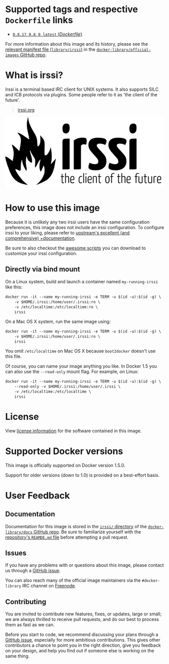# Supported tags and respective `Dockerfile` links

-	[`0.8.17`, `0.8`, `0`, `latest` (*Dockerfile*)](https://github.com/jfrazelle/irssi/blob/dfefff246e4a04dee588feafc1d720b5247a112e/Dockerfile)

For more information about this image and its history, please see the [relevant manifest file (`library/irssi`)](https://github.com/docker-library/official-images/blob/master/library/irssi) in the [`docker-library/official-images` GitHub repo](https://github.com/docker-library/official-images).

# What is irssi?

Irssi is a terminal based IRC client for UNIX systems. It also supports SILC and ICB protocols via plugins. Some people refer to it as 'the client of the future'.

> [irssi.org](http://irssi.org)

![logo](https://raw.githubusercontent.com/docker-library/docs/master/irssi/logo.png)

# How to use this image

Because it is unlikely any two irssi users have the same configuration preferences, this image does not include an irssi configuration. To configure irssi to your liking, please refer to [upstream's excellent (and comprehensive) +documentation](http://irssi.org/documentation).

Be sure to also checkout the [awesome scripts](https://github.com/irssi/scripts.irssi.org) you can download to customize your irssi configuration.

## Directly via bind mount

On a Linux system, build and launch a container named `my-running-irssi` like this:

	docker run -it --name my-running-irssi -e TERM -u $(id -u):$(id -g) \
	    -v $HOME/.irssi:/home/user/.irssi:ro \
	    -v /etc/localtime:/etc/localtime:ro \
	    irssi

On a Mac OS X system, run the same image using:

	docker run -it --name my-running-irssi -e TERM -u $(id -u):$(id -g) \
	    -v $HOME/.irssi:/home/user/.irssi:ro \
	    irssi

You omit `/etc/localtime` on Mac OS X because `boot2docker` doesn't use this file.

Of course, you can name your image anything you like. In Docker 1.5 you can also use the `--read-only` mount flag. For example, on Linux:

	docker run -it --name my-running-irssi -e TERM -u $(id -u):$(id -g) \
	    --read-only -v $HOME/.irssi:/home/user/.irssi \
	    -v /etc/localtime:/etc/localtime \
	    irssi

# License

View [license information](https://github.com/irssi/irssi/blob/master/COPYING) for the software contained in this image.

# Supported Docker versions

This image is officially supported on Docker version 1.5.0.

Support for older versions (down to 1.0) is provided on a best-effort basis.

# User Feedback

## Documentation

Documentation for this image is stored in the [`irssi/` directory](https://github.com/docker-library/docs/tree/master/irssi) of the [`docker-library/docs` GitHub repo](https://github.com/docker-library/docs). Be sure to familiarize yourself with the [repository's `REAMDE.md` file](https://github.com/docker-library/docs/blob/master/README.md) before attempting a pull request.

## Issues

If you have any problems with or questions about this image, please contact us through a [GitHub issue](https://github.com/jfrazelle/irssi/issues).

You can also reach many of the official image maintainers via the `#docker-library` IRC channel on [Freenode](https://freenode.net).

## Contributing

You are invited to contribute new features, fixes, or updates, large or small; we are always thrilled to receive pull requests, and do our best to process them as fast as we can.

Before you start to code, we recommend discussing your plans through a [GitHub issue](https://github.com/jfrazelle/irssi/issues), especially for more ambitious contributions. This gives other contributors a chance to point you in the right direction, give you feedback on your design, and help you find out if someone else is working on the same thing.
